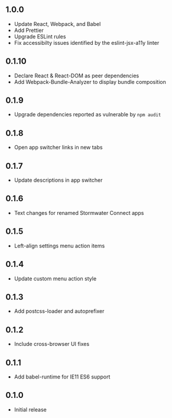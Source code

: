## 1.0.0

- Update React, Webpack, and Babel
- Add Prettier
- Upgrade ESLint rules
- Fix accessibilty issues identified by the eslint-jsx-a11y linter

## 0.1.10

- Declare React & React-DOM as peer dependencies
- Add Webpack-Bundle-Analyzer to display bundle composition

## 0.1.9

- Upgrade dependencies reported as vulnerable by `npm audit`

## 0.1.8

- Open app switcher links in new tabs

## 0.1.7

- Update descriptions in app switcher

## 0.1.6

- Text changes for renamed Stormwater Connect apps

## 0.1.5

- Left-align settings menu action items

## 0.1.4

- Update custom menu action style

## 0.1.3

- Add postcss-loader and autoprefixer

## 0.1.2

- Include cross-browser UI fixes

## 0.1.1

- Add babel-runtime for IE11 ES6 support

## 0.1.0

- Initial release

